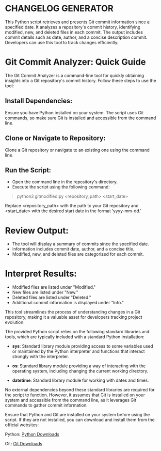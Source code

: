 # CHANGELOG GENERATOR
This Python script retrieves and presents Git commit information since a specified date. It analyzes a repository's commit history, identifying modified, new, and deleted files in each commit. The output includes commit details such as date, author, and a concise description commit. Developers can use this tool to track changes efficiently.

# Git Commit Analyzer: Quick Guide

The Git Commit Analyzer is a command-line tool for quickly obtaining insights into a Git repository's commit history. Follow these steps to use the tool:

## Install Dependencies:

Ensure you have Python installed on your system.
The script uses Git commands, so make sure Git is installed and accessible from the command line.

## Clone or Navigate to Repository:
Clone a Git repository or navigate to an existing one using the command line.

## Run the Script:
- Open the command line in the repository's directory.
- Execute the script using the following command:

> python3 gitmodified.py <repository_path> <start_date>

Replace <repository_path> with the path to your Git repository and <start_date> with the desired start date in the format 'yyyy-mm-dd.'

# Review Output:

- The tool will display a summary of commits since the specified date.
- Information includes commit date, author, and a concise title.
- Modified, new, and deleted files are categorized for each commit.

# Interpret Results:

- Modified files are listed under "Modified."
- New files are listed under "New."
- Deleted files are listed under "Deleted."
- Additional commit information is displayed under "Info."

This tool streamlines the process of understanding changes in a Git repository, making it a valuable asset for developers tracking project evolution.

The provided Python script relies on the following standard libraries and tools, which are typically included with a standard Python installation:

- **sys**: Standard library module providing access to some variables used or maintained by the Python interpreter and functions that interact strongly with the interpreter.

- **os**: Standard library module providing a way of interacting with the operating system, including changing the current working directory.

- **datetime**: Standard library module for working with dates and times.

No external dependencies beyond these standard libraries are required for the script to function. However, it assumes that Git is installed on your system and accessible from the command line, as it leverages Git commands to gather commit information.

Ensure that Python and Git are installed on your system before using the script. If they are not installed, you can download and install them from the official websites:

Python: [Python Downloads](http://www.limni.net](https://www.python.org/downloads/)https://www.python.org/downloads/)

Git: [Git Downloads](http://www.limni.net](https://www.python.org/downloads/)https://www.python.org/downloads/](https://git-scm.com/downloads)https://git-scm.com/downloads)
